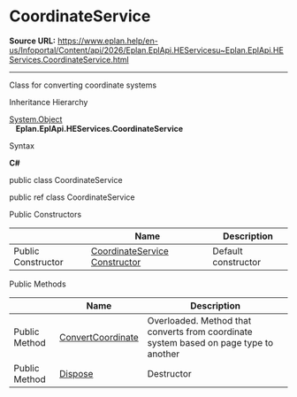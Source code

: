 # CoordinateService

**Source URL:** https://www.eplan.help/en-us/Infoportal/Content/api/2026/Eplan.EplApi.HEServicesu~Eplan.EplApi.HEServices.CoordinateService.html

---

Class for converting coordinate systems

Inheritance Hierarchy

[System.Object](#)  
   **Eplan.EplApi.HEServices.CoordinateService**

Syntax

**C#**



public class CoordinateService

public ref class CoordinateService

Public Constructors

|  | Name | Description |
| --- | --- | --- |
| Public Constructor | [CoordinateService Constructor](Eplan.EplApi.HEServicesu~Eplan.EplApi.HEServices.CoordinateService~_ctor.html) | Default constructor |



Public Methods

|  | Name | Description |
| --- | --- | --- |
| Public Method | [ConvertCoordinate](Eplan.EplApi.HEServicesu~Eplan.EplApi.HEServices.CoordinateService~ConvertCoordinate.html) | Overloaded. Method that converts from coordinate system based on page type to another |
| Public Method | [Dispose](Eplan.EplApi.HEServicesu~Eplan.EplApi.HEServices.CoordinateService~Dispose().html) | Destructor |


